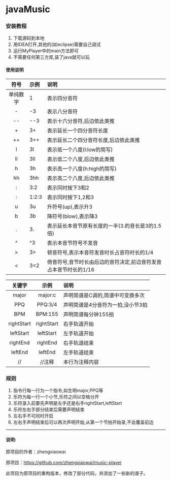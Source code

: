# javaMusic
### 安装教程

1. 下载源码到本地
2. 用IDEA打开,其他的(如eclipse)需要自己调试
3. 运行MyPlayer中的main方法即可
4. 不需要任何第三方库,装了java就可以玩

#### 使用说明

|  符号  | 示例       |                 说明                  |  
|:----:|:---------|:-----------------------------------|  
| 单纯数字 | 1        |               表示四分音符                |
|  -   | -3       |               表示八分音符                |
|  --  | --3      |           表示十六分音符,后边依此类推            |
|  \+  | 3\+      |            表示延长一个四分音符长度             |
| \+\+ | 3\+\+    |         表示延长二个四分音符长度,后边依此类推         |
|  l   | 3l       |          表示低一个八度(l:low的简写)          |
|  ll  | 3ll      |           表示低二个八度,后边依此类推            |
|  h   | 3h       |         表示高一个八度(h:high的简写)          |
|  hh  | 3hh      |           表示高二个八度,后边依此类推            |
|  :   | 3:2      |              表示同时按下3和2              |
|  :   | 1:2:3    |             表示同时按下1,2和3             |
|  u   | 3u       |            升符号(up),表示升3             |
|  b   | 3b       |           降符号(blow),表示降3            |
|  .   | 3.       |    表示延长本音节原有长度的一半(3.的音长是3的1.5倍)     |
|  ^   | ^3       |             表示本音节符号不发音              |
|  \>  | 3\>      |       顿音符号,表示本音符发音时长占音符时长的1/4       |
|  <  | 3<2      | 倚音符号,音节时长由后边的音符决定,前边音符发音占本音节时长的1/16 |

|    关键字     |     示例     | 说明                 |  
|:----------:|:----------:|:-------------------|  
|   major    |  major:c   | 声明简谱是C调的,简谱中可变换多次  |
|    PPQ     |  PPQ:3/4   | 声明简谱是4分音符为一拍,没小节3拍 |
|    BPM     |  BPM:155   | 声明简谱每分钟155拍        |
| rightStart | rightStart | 右手轨道开始             |
| leftStart  | leftStart  | 左手轨道开始             |
|  rightEnd  |  rightEnd  | 右手轨道结束             |
|  leftEnd   |  leftEnd   | 左手轨道结束             |
|     //     |    //注释    | 本行为注释内容            |

### 规则

1. 指令行每一行为一个指令,如生明major,PPQ等
2. 乐符为每一行一个小节,乐符之间以空格分开
3. 乐符录入前要先声明是左手还是右手rightStart,leftStart
4. 乐符左右手部分结束后需要声明结束
5. 左右手不可同时开启
6. 左右手声明结束后可以再次声明开始,从第一个节拍开始录,不会覆盖前边

---
#### 说明:


原项目的作者：zhengxiaowai

原项目：https://github.com/zhengxiaowai/music-player

此项目为原项目的重构版本，修改了部分代码，并添加了一些新的谱子。

